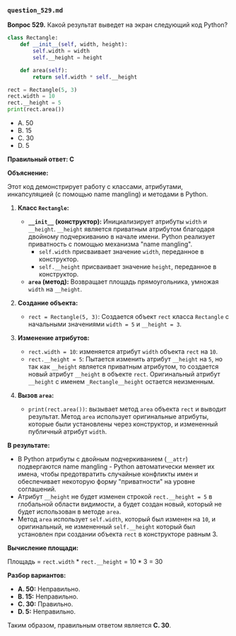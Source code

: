 ### `question_529.md`

**Вопрос 529.** Какой результат выведет на экран следующий код Python?

```python
class Rectangle:
    def __init__(self, width, height):
        self.width = width
        self.__height = height

    def area(self):
        return self.width * self.__height

rect = Rectangle(5, 3)
rect.width = 10
rect.__height = 5
print(rect.area())
```

-   A. 50
-   B. 15
-   C. 30
-   D. 5

**Правильный ответ: C**

**Объяснение:**

Этот код демонстрирует работу с классами, атрибутами, инкапсуляцией (с помощью name mangling) и методами в Python.

1.  **Класс `Rectangle`:**
    *   **`__init__` (конструктор):** Инициализирует атрибуты `width` и `__height`.  `__height` является приватным атрибутом благодаря двойному подчеркиванию в начале имени. Python реализует приватность с помощью механизма "name mangling".
        *  `self.width` присваивает значение  `width`, переданное в конструктор.
        * `self.__height` присваивает значение  `height`, переданное в конструктор.
    *   **`area` (метод):** Возвращает площадь прямоугольника, умножая `width` на `__height`.

2.  **Создание объекта:**
    *  `rect = Rectangle(5, 3)`: Создается объект `rect` класса `Rectangle` с начальными значениями  `width = 5` и `__height = 3`.
3. **Изменение атрибутов:**
    *  `rect.width = 10`: изменяется атрибут `width` объекта `rect` на `10`.
    * `rect.__height = 5`:  Пытается изменить атрибут `__height` на `5`, но так как `__height` является приватным атрибутом, то создается новый атрибут `__height` в объекте `rect`.  Оригинальный атрибут `__height`  с именем  `_Rectangle__height` остается неизменным.
4.  **Вызов `area`:**
    *  `print(rect.area())`:  вызывает метод `area` объекта `rect` и выводит результат. Метод `area`  использует оригинальные атрибуты, которые были установлены через конструктор, и измененный публичный атрибут `width`.

**В результате:**
*   В Python атрибуты с двойным подчеркиванием (`__attr`) подвергаются name mangling - Python автоматически меняет их имена, чтобы предотвратить случайные конфликты имен и обеспечивает некоторую форму "приватности" на уровне соглашений.
*   Атрибут `__height` не будет изменен строкой `rect.__height = 5` в глобальной области видимости, а будет создан новый, который не будет использован в методе `area`.
*   Метод `area` использует `self.width`, который был изменен на `10`,  и оригинальный, не измененный `self.__height`  который был установлен при создании объекта `rect` в конструкторе равным 3.

**Вычисление площади:**

Площадь = `rect.width` \* `rect.__height` = 10 \* 3 = 30

**Разбор вариантов:**
*   **A. 50:** Неправильно.
*   **B. 15:** Неправильно.
*  **C. 30:** Правильно.
*  **D. 5:** Неправильно.

Таким образом, правильным ответом является **C. 30**.

